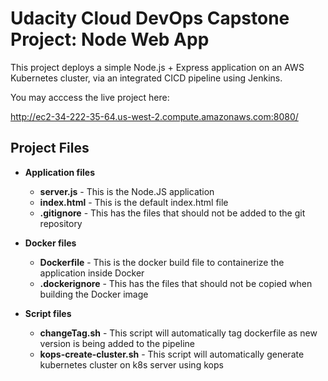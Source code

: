 # Udacity Cloud DevOps Capstone Project: Node Web App

This project deploys a simple Node.js + Express application on an AWS Kubernetes cluster, via an integrated CICD pipeline using Jenkins.

You may acccess the live project here:

http://ec2-34-222-35-64.us-west-2.compute.amazonaws.com:8080/

## Project Files

- **Application files**

  - **server.js** - This is the Node.JS application
  - **index.html** - This is the default index.html file
  - **.gitignore** - This has the files that should not be added to the git repository

- **Docker files**
  - **Dockerfile** - This is the docker build file to containerize the application inside Docker
  - **.dockerignore** - This has the files that should not be copied when building the Docker image
- **Script files**
  - **changeTag.sh** - This script will automatically tag dockerfile as new version is being added to the pipeline
  - **kops-create-cluster.sh** - This script will automatically generate kubernetes cluster on k8s server using kops
